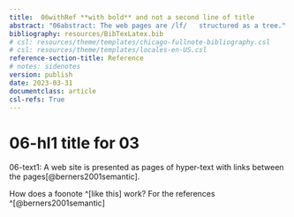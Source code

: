 ```yaml
---
title:  06withRef **with bold** and not a second line of title
abstract: "06abstract: The web pages are /lf/   structured as a tree." 
bibliography: resources/BibTexLatex.bib
# csl: resources/theme/templates/chicago-fullnote-bibliography.csl
# csl: resources/theme/templates/locales-en-US.csl
reference-section-title: Reference
# notes: sidenotes
version: publish  
date: 2023-03-31
documentclass: article
csl-refs: True
---
```


# 06-hl1 title **for** 03

06-text1: A web site is presented as pages of hyper-text with links between the pages[@berners2001semantic].

How does a foonote ^[like this] work? For the references ^[@berners2001semantic]
